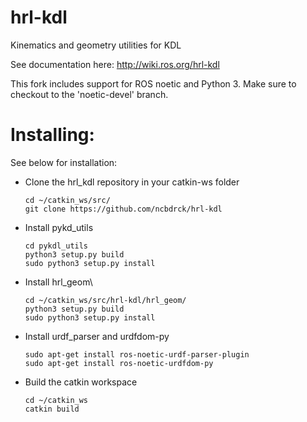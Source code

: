 hrl-kdl
=======

Kinematics and geometry utilities for KDL

See documentation here: http://wiki.ros.org/hrl-kdl

This fork includes support for ROS noetic and Python 3. Make sure to checkout to the 'noetic-devel' branch.

# Installing:

See below for installation:

- Clone the hrl_kdl repository in your catkin-ws folder
       
      cd ~/catkin_ws/src/
      git clone https://github.com/ncbdrck/hrl-kdl

- Install pykd_utils

      cd pykdl_utils
      python3 setup.py build
      sudo python3 setup.py install

- Install hrl_geom\

      cd ~/catkin_ws/src/hrl-kdl/hrl_geom/
      python3 setup.py build
      sudo python3 setup.py install

- Install urdf_parser and urdfdom-py

      sudo apt-get install ros-noetic-urdf-parser-plugin
      sudo apt-get install ros-noetic-urdfdom-py

- Build the catkin workspace

      cd ~/catkin_ws
      catkin build
